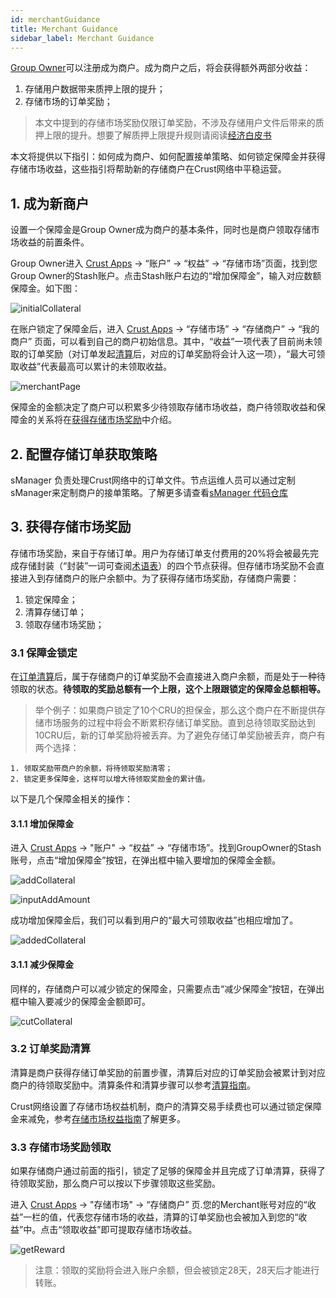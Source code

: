 ```yaml
---
id: merchantGuidance
title: Merchant Guidance
sidebar_label: Merchant Guidance
---
```


[Group Owner](ownerNode.md)可以注册成为商户。成为商户之后，将会获得额外两部分收益：

1. 存储用户数据带来质押上限的提升；
2. 存储市场的订单奖励；

> 本文中提到的存储市场奖励仅限订单奖励，不涉及存储用户文件后带来的质押上限的提升。想要了解质押上限提升规则请阅读[经济白皮书](https://crust-data.oss-cn-shanghai.aliyuncs.com/crust-home/whitepapers/ecowhitepaper_en.pdf)

本文将提供以下指引：如何成为商户、如何配置接单策略、如何锁定保障金并获得存储市场收益，这些指引将帮助新的存储商户在Crust网络中平稳运营。

## 1. 成为新商户

设置一个保障金是Group Owner成为商户的基本条件，同时也是商户领取存储市场收益的前置条件。

Group Owner进入 [Crust Apps](https://apps.crust.network) -> “账户” -> “权益” -> “存储市场”页面，找到您Group Owner的Stash账户。点击Stash账户右边的“增加保障金”，输入对应数额保障金。如下图：

![initialCollateral](assets/merchant/initialCollateral.png)

在账户锁定了保障金后，进入 [Crust Apps](https://apps.crust.network) -> “存储市场” -> “存储商户” -> “我的商户” 页面，可以看到自己的商户初始信息。其中，“收益”一项代表了目前尚未领取的订单奖励（对订单发起[清算](orderSettlement.md)后，对应的订单奖励将会计入这一项），“最大可领取收益”代表最高可以累计的未领取收益。

![merchantPage](assets/merchant/merchantPage.png)

保障金的金额决定了商户可以积累多少待领取存储市场收益，商户待领取收益和保障金的关系将在[获得存储市场奖励](#3-获得存储市场奖励)中介绍。

## 2. 配置存储订单获取策略

sManager 负责处理Crust网络中的订单文件。节点运维人员可以通过定制sManager来定制商户的接单策略。了解更多请查看[sManager 代码仓库](https://github.com/crustio/crust-smanager#readme)

## 3. 获得存储市场奖励

存储市场奖励，来自于存储订单。用户为存储订单支付费用的20%将会被最先完成存储封装（“封装”一词可查阅[术语表](glossary.md)）的四个节点获得。但存储市场奖励不会直接进入到存储商户的账户余额中。为了获得存储市场奖励，存储商户需要：

1. 锁定保障金；
2. 清算存储订单；
3. 领取存储市场奖励；

### 3.1 保障金锁定

在[订单清算](orderSettlement.md)后，属于存储商户的订单奖励不会直接进入商户余额，而是处于一种待领取的状态。**待领取的奖励总额有一个上限，这个上限跟锁定的保障金总额相等。**

> 举个例子：如果商户锁定了10个CRU的担保金，那么这个商户在不断提供存储市场服务的过程中将会不断累积存储订单奖励。直到总待领取奖励达到10CRU后，新的订单奖励将被丢弃。为了避免存储订单奖励被丢弃，商户有两个选择：

    1. 领取奖励带商户的余额，将待领取奖励清零；
    2. 锁定更多保障金，这样可以增大待领取奖励金的累计值。

以下是几个保障金相关的操作：

#### 3.1.1 增加保障金

进入 [Crust Apps](https://apps.crust.network) -> "账户" -> “权益” -> “存储市场”。找到GroupOwner的Stash账号，点击“增加保障金”按钮，在弹出框中输入要增加的保障金金额。

![addCollateral](assets/merchant/addCollateral.png)

![inputAddAmount](assets/merchant/inputAddAmount.png)

成功增加保障金后，我们可以看到用户的“最大可领取收益”也相应增加了。

![addedCollateral](assets/merchant/addedCollateral.png)

#### 3.1.1 减少保障金

同样的，存储商户可以减少锁定的保障金，只需要点击“减少保障金”按钮，在弹出框中输入要减少的保障金金额即可。

![cutCollateral](assets/merchant/cutCollateral.png)

### 3.2 订单奖励清算

清算是商户获得存储订单奖励的前置步骤，清算后对应的订单奖励会被累计到对应商户的待领取奖励中。清算条件和清算步骤可以参考[清算指南](orderSettlement.md)。

Crust网络设置了存储市场权益机制，商户的清算交易手续费也可以通过锁定保障金来减免，参考[存储市场权益指南](marketBenefits.md)了解更多。

### 3.3 存储市场奖励领取

如果存储商户通过前面的指引，锁定了足够的保障金并且完成了订单清算，获得了待领取奖励，那么商户可以按以下步骤领取这些奖励。

进入 [Crust Apps](https://apps.crust.network) -> "存储市场" -> “存储商户” 页.您的Merchant账号对应的“收益”一栏的值，代表您存储市场的收益，清算的订单奖励也会被加入到您的“收益”中。点击“领取收益”即可提取存储市场收益。

![getReward](assets/merchant/getReward.png)

>注意：领取的奖励将会进入账户余额，但会被锁定28天，28天后才能进行转账。
